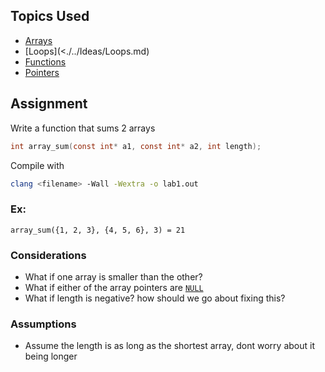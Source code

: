
## Topics Used
- [Arrays](<./../Ideas/Arrays.md>)
- [Loops](<./../Ideas/Loops.md)
- [Functions](<./../Ideas/Functions.md>)
- [Pointers](<./../Ideas/Pointers.md>)
## Assignment 

Write a function that sums 2 arrays
```c
int array_sum(const int* a1, const int* a2, int length);
```

Compile with
```bash
clang <filename> -Wall -Wextra -o lab1.out
```

### Ex:
```
array_sum({1, 2, 3}, {4, 5, 6}, 3) = 21
```

### Considerations
- What if one array is smaller than the other?
- What if either of the array pointers are [`NULL`](<./../Ideas/Pointers.md#NULL>)  
- What if length is negative? how should we go about fixing this?
### Assumptions
- Assume the length is as long as the shortest array, dont worry about it being longer

